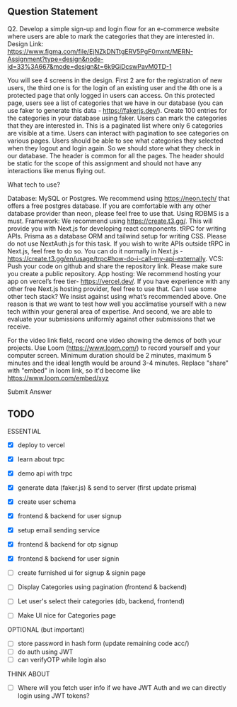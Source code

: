 
## Question Statement

Q2. Develop a simple sign-up and login flow for an e-commerce website where users are able to mark the categories that they are interested in. Design Link: https://www.figma.com/file/EjNZkDNTtgERV5PgF0mxnt/MERN-Assignment?type=design&node-id=33%3A667&mode=design&t=6k9GiDcswPavM0TD-1

You will see 4 screens in the design. First 2 are for the registration of new users, the third one is for the login of an existing user and the 4th one is a protected page that only logged in users can access. On this protected page, users see a list of categories that we have in our database (you can use faker to generate this data - https://fakerjs.dev/). Create 100 entries for the categories in your database using faker. Users can mark the categories that they are interested in. This is a paginated list where only 6 categories are visible at a time. Users can interact with pagination to see categories on various pages. Users should be able to see what categories they selected when they logout and login again. So we should store what they check in our database.
The header is common for all the pages. The header should be static for the scope of this assignment and should not have any interactions like menus flying out.

What tech to use?

Database: MySQL or Postgres. We recommend using https://neon.tech/ that offers a free postgres database. If you are comfortable with any other database provider than neon, please feel free to use that. Using RDBMS is a must.
Framework: We recommend using https://create.t3.gg/. This will provide you with Next.js for developing react components. tRPC for writing APIs. Prisma as a database ORM and tailwind setup for writing CSS. Please do not use NextAuth.js for this task. If you wish to write APIs outside tRPC in Next.js, feel free to do so. You can do it normally in Next.js - https://create.t3.gg/en/usage/trpc#how-do-i-call-my-api-externally.
VCS: Push your code on github and share the repository link. Please make sure you create a public repository.
App hosting: We recommend hosting your app on vercel’s free tier- https://vercel.dev/. If you have experience with any other free Next.js hosting provider, feel free to use that.
Can I use some other tech stack?
We insist against using what’s recommended above.
One reason is that we want to test how well you acclimatise yourself with a new tech within your general area of expertise.
And second, we are able to evaluate your submissions uniformly against other submissions that we receive.

For the video link field, record one video showing the demos of both your projects. Use Loom (https://www.loom.com/) to record yourself and your computer screen. Minimum duration should be 2 minutes, maximum 5 minutes and the ideal length would be around 3-4 minutes. Replace "share" with "embed" in loom link, so it'd become like https://www.loom.com/embed/xyz

Submit Answer

## TODO

ESSENTIAL 
- [x] deploy to vercel
- [x] learn about trpc
- [x] demo api with trpc
- [x] generate data (faker.js) & send to server (first update prisma)

- [x] create user schema
- [x] frontend & backend for user signup
- [x] setup email sending service
- [x] frontend & backend for otp signup
- [x] frontend & backend for user signin
- [ ] create furnished ui for signup & signin page

- [ ] Display Categories using pagination (frontend & backend)
- [ ] Let user's select their categories (db, backend, frontend)
- [ ] Make UI nice for Categories page

OPTIONAL (but important)
- [ ] store password in hash form (update remaining code acc/)
- [ ] do auth using JWT 
- [ ] can verifyOTP while login also

THINK ABOUT
- [ ] Where will you fetch user info if we have JWT Auth and we can directly login using JWT tokens?